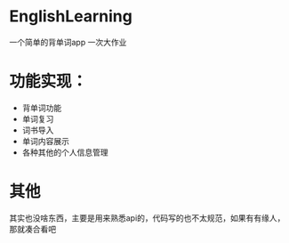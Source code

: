 # EnglishLearning
 一个简单的背单词app
一次大作业
# 功能实现：
+ 背单词功能
+ 单词复习
+ 词书导入
+ 单词内容展示
+ 各种其他的个人信息管理

# 其他
其实也没啥东西，主要是用来熟悉api的，代码写的也不太规范，如果有有缘人，那就凑合看吧
